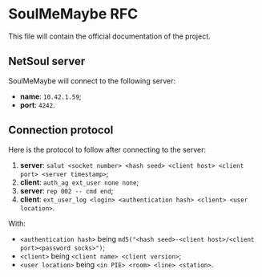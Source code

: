 # SoulMeMaybe RFC

This file will contain the official documentation of the project.

## NetSoul server

SoulMeMaybe will connect to the following server:

* **name**: `10.42.1.59`;
* **port**: `4242`.

## Connection protocol

Here is the protocol to follow after connecting to the server:

1. **server**: `salut <socket number> <hash seed> <client host> <client port> <server timestamp>`;
2. **client**: `auth_ag ext_user none none`;
3. **server**: `rep 002 -- cmd end`;
4. **client**: `ext_user_log <login> <authentication hash> <client> <user location>`.

With:

* `<authentication hash>` being `md5("<hash seed>-<client host>/<client port><password socks>")`;
* `<client>` being `<client name> <client version>`;
* `<user location>` being `<in PIE> <room> <line> <station>`.
